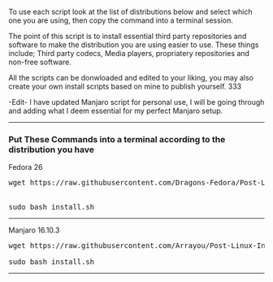 
To use each script look at the list of distributions below and select which one you are using, then copy the command into a terminal session.

The point of this script is to install essential third party repositories and software to make the distribution you are using easier to use. These things include; Third party codecs, Media players, propriatery repositories and non-free software.

All the scripts can be donwloaded and edited to your liking, you may also create your own install scripts based on mine to publish yourself.
333

-Edit-
I have updated Manjaro script for personal use, I will be going through and adding
what I deem essential for my perfect Manjaro setup. 


<hr>

<h3> Put These Commands into a terminal according to the distribution you have </h3>
                  
Fedora 26

<pre lang="bash">
wget https://raw.githubusercontent.com/Dragons-Fedora/Post-Linux-Install-Scripts/master/Fedora-Install-Scripts/install.sh


sudo bash install.sh
</pre>

<hr>

Manjaro 16.10.3

<pre lang="bash">
wget https://raw.githubusercontent.com/Arrayou/Post-Linux-Install-Scripts/master/Manjaro-Install-Scripts/install.sh

sudo bash install.sh
</pre>

<hr>
